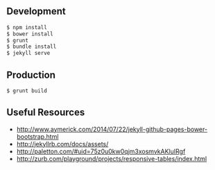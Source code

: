 ## Development

```bash
$ npm install
$ bower install
$ grunt
$ bundle install
$ jekyll serve
```

## Production

```bash
$ grunt build
```

## Useful Resources

- http://www.aymerick.com/2014/07/22/jekyll-github-pages-bower-bootstrap.html
- http://jekyllrb.com/docs/assets/
- http://paletton.com/#uid=75z0u0kw0qjm3xosmvkAKluIRgf
- http://zurb.com/playground/projects/responsive-tables/index.html
